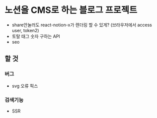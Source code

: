 # 노션을 CMS로 하는 블로그 프로젝트

- share안눌러도 react-notion-x가 렌더링 할 수 있게? (브라우저에서 access user, token2)
- 토탈 태그 숫자 구하는 API
- seo

## 할 것

### 버그

- svg 오류 픽스

### 검색기능

- SSR
